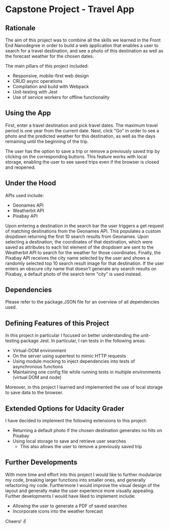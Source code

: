 # Capstone Project - Travel App

## Rationale

The aim of this project was to combine all the skills we learned in the Front End Nanodegree in order to build a web application that enables a user to search for a travel destination, and see a photo of this destination as well as the forecast weather for the chosen dates.

The main pillars of this project included:

* Responsive, mobile-first web design
* CRUD async operations
* Compilation and build with Webpack
* Unit-testing with Jest
* Use of service workers for offline functionality

## Using the App

First, enter a travel destination and pick travel dates. The maximum travel period is one year from the current date. Next, click "Go" in order to see a photo and the predicted weather for this destination, as well as the days remaining until the beginning of the trip.

The user has the option to save a trip or remove a previously saved trip by clicking on the corresponding buttons. This feature works with local storage, enabling the user to see saved trips even if the browser is closed and reopened.

## Under the Hood

APIs used include:

* Geonames API
* Weatherbit API
* Pixabay API

Upon entering a destination in the search bar the user triggers a get request of matching destinations from the Geonames API. This populates a custom dropdown returning the first 10 search results from Geonames. Upon selecting a destination, the coordinates of that destination, which were saved as attributes to each list element of the dropdown are sent to the Weatherbit API to search for the weather for those coordinates. Finally, the Pixabay API receives the city name selected by the user and shows a randomly selected top 10 search result image for that destination. If the user enters an obscure city name that doesn't generate any search results on Pixabay, a default photo of the search term "city" is used instead.

## Dependencies

Please refer to the package.JSON file for an overview of all dependencies used.

## Defining Features of this Project

In this project in particular I focused on better understanding the unit-testing package Jest. In particular, I ran tests in the following areas:

* Virtual-DOM environment
* On the server using supertest to mimic HTTP requests
* Using module mocking to inject dependencies into tests of asynchronous functions
* Maintaining one config file while running tests in multiple environments (virtual DOM and node)

Moreover, in this project I learned and implemented the use of local storage to save data to the browser.

## Extended Options for Udacity Grader

I have decided to implement the following extensions to this project:

* Returning a default photo if the chosen destination generates no hits on Pixabay
* Using local storage to save and retrieve user searches
  * This also allows the user to remove a previously saved trip

## Further Developments

With more time and effort into this project I would like to further modularize my code, breaking larger functions into smaller ones, and generally refactoring my code. Furthermore I would improve the visual design of the layout and generally make the user experience more visually appealing. Further developments I would have liked to implement include:

* Allowing the user to generate a PDF of saved searches
* Incorporate icons into the weather forecast

Cheers! :v:
